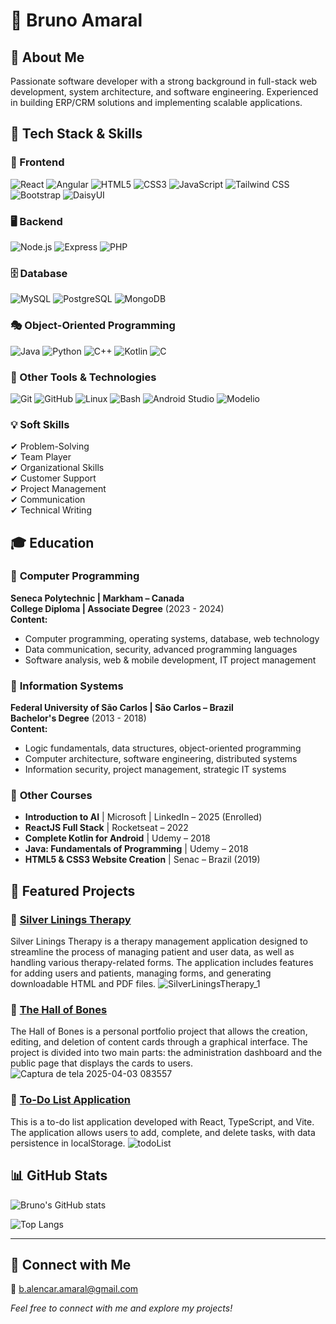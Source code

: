 # 💼 Bruno Amaral

## 📌 About Me
Passionate software developer with a strong background in full-stack web development, system architecture, and software engineering. Experienced in building ERP/CRM solutions and implementing scalable applications.

## 🚀 Tech Stack & Skills

### 🎨 Frontend
![React](https://img.shields.io/badge/React-20232A?style=flat&logo=react)
![Angular](https://img.shields.io/badge/Angular-DD0031?style=flat&logo=angular)
![HTML5](https://img.shields.io/badge/HTML5-E34F26?style=flat&logo=html5)
![CSS3](https://img.shields.io/badge/CSS3-1572B6?style=flat&logo=css3)
![JavaScript](https://img.shields.io/badge/JavaScript-F7DF1E?style=flat&logo=javascript)
![Tailwind CSS](https://img.shields.io/badge/TailwindCSS-38B2AC?style=flat&logo=tailwind-css)
![Bootstrap](https://img.shields.io/badge/Bootstrap-7952B3?style=flat&logo=bootstrap)
![DaisyUI](https://img.shields.io/badge/DaisyUI-FF3E00?style=flat)

### 🖥 Backend
![Node.js](https://img.shields.io/badge/Node.js-43853D?style=flat&logo=node.js)
![Express](https://img.shields.io/badge/Express-000000?style=flat&logo=express)
![PHP](https://img.shields.io/badge/PHP-777BB4?style=flat&logo=php)

### 🗄 Database
![MySQL](https://img.shields.io/badge/MySQL-4479A1?style=flat&logo=mysql)
![PostgreSQL](https://img.shields.io/badge/PostgreSQL-336791?style=flat&logo=postgresql)
![MongoDB](https://img.shields.io/badge/MongoDB-4EA94B?style=flat&logo=mongodb)

### 🎭 Object-Oriented Programming
![Java](https://img.shields.io/badge/Java-ED8B00?style=flat&logo=java)
![Python](https://img.shields.io/badge/Python-3776AB?style=flat&logo=python)
![C++](https://img.shields.io/badge/C++-00599C?style=flat&logo=c%2B%2B)
![Kotlin](https://img.shields.io/badge/Kotlin-0095D5?style=flat&logo=kotlin)
![C](https://img.shields.io/badge/C-A8B9CC?style=flat&logo=c)

### 🔧 Other Tools & Technologies
![Git](https://img.shields.io/badge/Git-F05032?style=flat&logo=git)
![GitHub](https://img.shields.io/badge/GitHub-181717?style=flat&logo=github)
![Linux](https://img.shields.io/badge/Linux-FCC624?style=flat&logo=linux)
![Bash](https://img.shields.io/badge/Bash-4EAA25?style=flat&logo=gnu-bash)
![Android Studio](https://img.shields.io/badge/Android%20Studio-3DDC84?style=flat&logo=android-studio)
![Modelio](https://img.shields.io/badge/Modelio-2C3E50?style=flat)

### 💡 Soft Skills
✔ Problem-Solving  
✔ Team Player  
✔ Organizational Skills  
✔ Customer Support  
✔ Project Management  
✔ Communication  
✔ Technical Writing  

## 🎓 Education

### 📘 **Computer Programming**  
**Seneca Polytechnic | Markham – Canada**  
**College Diploma | Associate Degree** (2023 - 2024)  
**Content:**
- Computer programming, operating systems, database, web technology
- Data communication, security, advanced programming languages
- Software analysis, web & mobile development, IT project management

### 📗 **Information Systems**  
**Federal University of São Carlos | São Carlos – Brazil**  
**Bachelor's Degree** (2013 - 2018)  
**Content:**
- Logic fundamentals, data structures, object-oriented programming
- Computer architecture, software engineering, distributed systems
- Information security, project management, strategic IT systems

### 📜 **Other Courses**
- **Introduction to AI** | Microsoft | LinkedIn – 2025 (Enrolled)
- **ReactJS Full Stack** | Rocketseat – 2022
- **Complete Kotlin for Android** | Udemy – 2018
- **Java: Fundamentals of Programming** | Udemy – 2018
- **HTML5 & CSS3 Website Creation** | Senac – Brazil (2019)

## 🌟 Featured Projects

### 📌 [Silver Linings Therapy](https://github.com/amaralBruno27866/Silver_Linings_Therapy.git) 
Silver Linings Therapy is a therapy management application designed to streamline the process of managing patient and user data, as well as handling various therapy-related forms. The application includes features for adding users and patients, managing forms, and generating downloadable HTML and PDF files.
![SilverLiningsTherapy_1](https://github.com/user-attachments/assets/ef7e0b66-dfc0-403b-8641-edc71322cac6)

### 📌 [The Hall of Bones](https://github.com/amaralBruno27866/the_hall_of_bones.git)
The Hall of Bones is a personal portfolio project that allows the creation, editing, and deletion of content cards through a graphical interface. The project is divided into two main parts: the administration dashboard and the public page that displays the cards to users.
![Captura de tela 2025-04-03 083557](https://github.com/user-attachments/assets/9d1da7df-8ac8-4341-9c28-184f833cdde7)

### 📌 [To-Do List Application](https://github.com/amaralBruno27866/todoList.git)
This is a to-do list application developed with React, TypeScript, and Vite. The application allows users to add, complete, and delete tasks, with data persistence in localStorage.
![todoList](https://github.com/user-attachments/assets/5e068eee-4288-4bfe-959f-6105ac8d1491)

## 📊 GitHub Stats
![Bruno's GitHub stats](https://github-readme-stats.vercel.app/api?username=amaralBruno27866&show_icons=true&count_private=true&theme=radical)

![Top Langs](https://github-readme-stats.vercel.app/api/top-langs/?username=amaralBruno27866&layout=compact&langs_count=10&theme=radical)

---
## 👋 Connect with Me
📧 [b.alencar.amaral@gmail.com](mailto:b.alencar.amaral@gmail.com)  

*Feel free to connect with me and explore my projects!*
